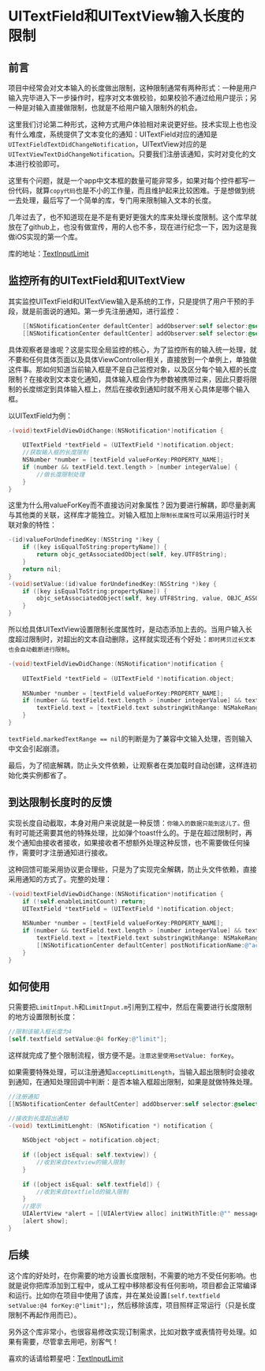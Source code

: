 
# UITextField和UITextView输入长度的限制

## 前言

项目中经常会对文本输入的长度做出限制，这种限制通常有两种形式：一种是用户输入完毕进入下一步操作时，程序对文本做校验，如果校验不通过给用户提示；另一种是对输入直接做限制，也就是不给用户输入限制外的机会。

这里我们讨论第二种形式，这种方式用户体验相对来说更好些。技术实现上也也没有什么难度，系统提供了文本变化的通知：UITextField对应的通知是`UITextFieldTextDidChangeNotification`，UITextView对应的是`UITextViewTextDidChangeNotification`。只要我们注册该通知，实时对变化的文本进行校验即可。

这里有个问题，就是一个app中文本框的数量可能非常多，如果对每个控件都写一份代码，就算`copy代码`也是不小的工作量，而且维护起来比较困难。于是想做到统一去处理，最后写了一个简单的库，专门用来限制输入文本的长度。

几年过去了，也不知道现在是不是有更好更强大的库来处理长度限制。这个库早就放在了github上，也没有做宣传，用的人也不多，现在进行纪念一下，因为这是我做iOS实现的第一个库。

库的地址：[TextInputLimit](https://github.com/xuwening/textInputLimit)

## 监控所有的UITextField和UITextView

其实监控UITextField和UITextView输入是系统的工作，只是提供了用户干预的手段，就是前面说的通知。第一步先注册通知，进行监控：

```objective-c
    [[NSNotificationCenter defaultCenter] addObserver:self selector:@selector(textFieldViewDidChange:) name:UITextFieldTextDidChangeNotification object: nil];
    [[NSNotificationCenter defaultCenter] addObserver:self selector:@selector(textViewDidChange:) name:UITextViewTextDidChangeNotification object: nil];

```

具体观察者是谁呢？这是实现全局监控的核心，为了监控所有的输入统一处理，就不要和任何具体页面以及具体ViewController相关，直接放到一个单例上，单独做这件事。那如何知道当前输入框是不是自己监控对象，以及区分每个输入框的长度限制？在接收到文本变化通知，具体输入框会作为参数被携带过来，因此只要将限制的长度绑定到具体输入框上，然后在接收到通知时就不用关心具体是哪个输入框。

以UITextField为例：

```objective-c
-(void)textFieldViewDidChange:(NSNotification*)notification {
    
    UITextField *textField = (UITextField *)notification.object;
    //获取输入框的长度限制
    NSNumber *number = [textField valueForKey:PROPERTY_NAME];
    if (number && textField.text.length > [number integerValue] {
        //做长度限制处理
    }
}
```

这里为什么用valueForKey而不直接访问对象属性？因为要进行解耦，即尽量剥离与其他类的关联，这样库才能独立。对输入框加上`限制长度属性`可以采用运行时关联对象的特性：

```objective-c
-(id)valueForUndefinedKey:(NSString *)key {
    if ([key isEqualToString:propertyName]) {
        return objc_getAssociatedObject(self, key.UTF8String);
    }
    return nil;
}
-(void)setValue:(id)value forUndefinedKey:(NSString *)key {
    if ([key isEqualToString:propertyName]) {
        objc_setAssociatedObject(self, key.UTF8String, value, OBJC_ASSOCIATION_RETAIN);
    }
}
```

所以给具体UITextView设置限制长度属性时，是动态添加上去的。当用户输入长度超过限制时，对超出的文本自动删除，这样就实现还有个好处：`即时拷贝过长文本也会自动截断进行限制`。

```objective-c
-(void)textFieldViewDidChange:(NSNotification*)notification {
    
    UITextField *textField = (UITextField *)notification.object;
    
    NSNumber *number = [textField valueForKey:PROPERTY_NAME];
    if (number && textField.text.length > [number integerValue] && textField.markedTextRange == nil) {
        textField.text = [textField.text substringWithRange: NSMakeRange(0, [number integerValue])];
    }
}
```

`textField.markedTextRange == nil`的判断是为了兼容中文输入处理，否则输入中文会引起崩溃。

最后，为了彻底解耦，防止头文件依赖，让观察者在类加载时自动创建，这样连初始化类实例都省了。


## 到达限制长度时的反馈

实现长度自动截取，本身对用户来说就是一种反馈：`你输入的数据只能到这儿了。`但有时可能还需要其他的特殊处理，比如弹个toast什么的。于是在超过限制时，再发个通知由接收者接收，如果接收者不想额外处理这种反馈，也不需要做任何操作，需要时才注册通知进行接收。

这种回馈可能采用协议更合理些，只是为了实现完全解耦，防止头文件依赖，直接采用通知的方式了。完整的处理：

```objective-c
-(void)textFieldViewDidChange:(NSNotification*)notification {
    if (!self.enableLimitCount) return;
    UITextField *textField = (UITextField *)notification.object;
    
    NSNumber *number = [textField valueForKey:PROPERTY_NAME];
    if (number && textField.text.length > [number integerValue] && textField.markedTextRange == nil) {
        textField.text = [textField.text substringWithRange: NSMakeRange(0, [number integerValue])];
        [[NSNotificationCenter defaultCenter] postNotificationName:@"acceptLimitLength" object: textField];
    }
}
```

## 如何使用

只需要把`LimitInput.h`和`LimitInput.m`引用到工程中，然后在需要进行长度限制的地方设置限制长度：

```objective-c
//限制该输入框长度为4
[self.textfield setValue:@4 forKey:@"limit"];
```

这样就完成了整个限制流程，很方便不是。`注意这里使用setValue: forKey`。

如果需要特殊处理，可以注册通知`acceptLimitLength`，当输入超出限制时会接收到通知，在通知处理回调中判断：是否本输入框超出限制，如果是就做特殊处理。

```objective-c
//注册通知
[[NSNotificationCenter defaultCenter] addObserver:self selector:@selector(textLimitLenght:) name:@"acceptLimitLength" object:nil];

//接收到长度超出通知
-(void) textLimitLenght: (NSNotification *) notification {
    
    NSObject *object = notification.object;
    
    if ([object isEqual: self.textview]) {
        //收到来自textview的输入限制
    }
    
    if ([object isEqual: self.textfield]) {
        //收到来自textfield的输入限制
    }
    //提示
    UIAlertView *alert = [[UIAlertView alloc] initWithTitle:@"" message:@"您输入的长度过长，自动被截断。" delegate:self cancelButtonTitle:@"确定" otherButtonTitles:nil, nil];
    [alert show];
}
```

## 后续

这个库的好处时，在你需要的地方设置长度限制，不需要的地方不受任何影响。也就是说你把库添加到工程中，或从工程中移除都没有任何影响，项目都会正常编译和运行。比如你在项目中使用了该库，并在某处设置`[self.textfield setValue:@4 forKey:@"limit"];`，然后移除该库，项目照样正常运行（只是长度限制不再起作用而已）。

另外这个库非常小，也很容易修改实现订制需求，比如对数字或表情符号处理。如果有需要，尽管拿去用吧，别客气！

喜欢的话请给颗星吧：[TextInputLimit](https://github.com/xuwening/textInputLimit)



